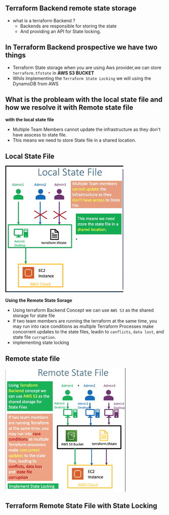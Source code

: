 ## Terraform Backend remote state storage
- what is a terraform Backend ?
  - Backends are responsible for storing the state
  - And providing an API for State locking.

## In Terraform Backend prospective we have two things 
  - Terraform State storage when you are using Aws provider,we can store `terraform.tfstate` in **AWS S3 BUCKET**
  - Whils Implementing the `Terraform State Locking` we will using the DynamoDB from AWS

## What is the probleam with the local state file and how we resolve it with Remote state file
**with the local state file**
- Multiple Team Members cannot update the infrastructure as they don't have asscess to state file.
- This means we need to store State file in a shared location.

## Local State File
  ![img.png](img.png)

**Using the Remote State Sorage**
- Using terraform Backend Concept we can use `AWS S3` as the shared storage for state file
- If two team members are running the terraform at the same time, you may run into race conditions as multiple Terraform Processes make concorrent updates to the state files, leadin to `conflicts`, `data lost`, and state file `curruption`.
- implementing state locking 
## Remote state file
  ![img_1.png](img_1.png)

## Terraform Remote State File with  State  Locking 